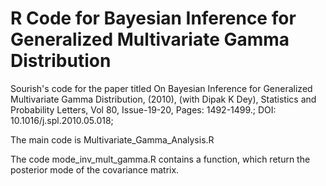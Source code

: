 # R Code for Bayesian Inference for Generalized Multivariate Gamma Distribution
Sourish's code for the paper titled On Bayesian Inference for Generalized Multivariate Gamma Distribution, (2010), (with Dipak K Dey), Statistics and Probability Letters, Vol 80, Issue-19-20, Pages: 1492-1499.; DOI: 10.1016/j.spl.2010.05.018;

The main code is Multivariate_Gamma_Analysis.R

The code mode_inv_mult_gamma.R contains a function, which return the posterior mode of the covariance matrix.
